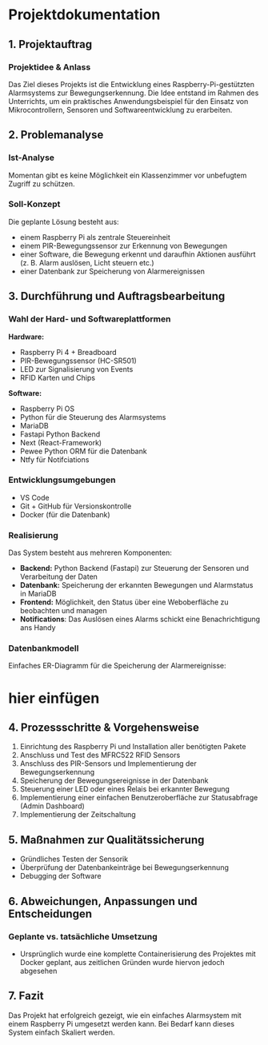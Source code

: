 # Projektdokumentation

## **1. Projektauftrag**
### **Projektidee & Anlass**
Das Ziel dieses Projekts ist die Entwicklung eines Raspberry-Pi-gestützten Alarmsystems zur Bewegungserkennung. Die Idee entstand im Rahmen des Unterrichts, um ein praktisches Anwendungsbeispiel für den Einsatz von Mikrocontrollern, Sensoren und Softwareentwicklung zu erarbeiten.

## **2. Problemanalyse**
### **Ist-Analyse**
Momentan gibt es keine Möglichkeit ein Klassenzimmer vor unbefugtem Zugriff zu schützen. 

### **Soll-Konzept**
Die geplante Lösung besteht aus:
- einem Raspberry Pi als zentrale Steuereinheit
- einem PIR-Bewegungssensor zur Erkennung von Bewegungen
- einer Software, die Bewegung erkennt und daraufhin Aktionen ausführt (z. B. Alarm auslösen, Licht steuern etc.)
- einer Datenbank zur Speicherung von Alarmereignissen

## **3. Durchführung und Auftragsbearbeitung**
### **Wahl der Hard- und Softwareplattformen**
**Hardware:**
- Raspberry Pi 4 + Breadboard
- PIR-Bewegungssensor (HC-SR501)
- LED zur Signalisierung von Events
- RFID Karten und Chips

**Software:**
- Raspberry Pi OS
- Python für die Steuerung des Alarmsystems
- MariaDB
- Fastapi Python Backend
- Next (React-Framework)
- Pewee Python ORM für die Datenbank
- Ntfy für Notifciations

### **Entwicklungsumgebungen**
- VS Code
- Git + GitHub für Versionskontrolle
- Docker (für die Datenbank)

### **Realisierung**
Das System besteht aus mehreren Komponenten:
- **Backend:** Python Backend (Fastapi) zur Steuerung der Sensoren und Verarbeitung der Daten
- **Datenbank:** Speicherung der erkannten Bewegungen und Alarmstatus in MariaDB
- **Frontend:** Möglichkeit, den Status über eine Weboberfläche zu beobachten und managen
- **Notifications**: Das Auslösen eines Alarms schickt eine Benachrichtigung ans Handy

### **Datenbankmodell**
Einfaches ER-Diagramm für die Speicherung der Alarmereignisse:
# hier einfügen



## **4. Prozessschritte & Vorgehensweise**
1. Einrichtung des Raspberry Pi und Installation aller benötigten Pakete
2. Anschluss und Test des MFRC522 RFID Sensors 
3. Anschluss des PIR-Sensors und Implementierung der Bewegungserkennung
4. Speicherung der Bewegungsereignisse in der Datenbank
5. Steuerung einer LED oder eines Relais bei erkannter Bewegung
6. Implementierung einer einfachen Benutzeroberfläche zur Statusabfrage (Admin Dashboard)
7. Implementierung der Zeitschaltung

## **5. Maßnahmen zur Qualitätssicherung**
- Gründliches Testen der Sensorik
- Überprüfung der Datenbankeinträge bei Bewegungserkennung
- Debugging der Software

## **6. Abweichungen, Anpassungen und Entscheidungen**
### **Geplante vs. tatsächliche Umsetzung**
- Ursprünglich wurde eine komplette Containerisierung des Projektes mit Docker geplant, aus zeitlichen Gründen wurde hiervon jedoch abgesehen

## **7. Fazit**
Das Projekt hat erfolgreich gezeigt, wie ein einfaches Alarmsystem mit einem Raspberry Pi umgesetzt werden kann. Bei Bedarf kann dieses System einfach Skaliert werden.
